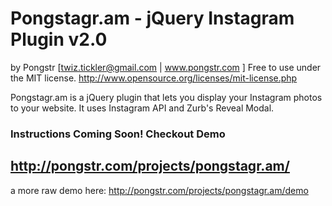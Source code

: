 Pongstagr.am - jQuery Instagram Plugin v2.0
===========================================
by Pongstr [twiz.tickler@gmail.com | www.pongstr.com ]
Free to use under the MIT license.
http://www.opensource.org/licenses/mit-license.php

Pongstagr.am is a jQuery plugin that lets you display your Instagram photos to your website.
It uses Instagram API and Zurb's Reveal Modal.


### Instructions Coming Soon! Checkout Demo
## http://pongstr.com/projects/pongstagr.am/
a more raw demo here: http://pongstr.com/projects/pongstagr.am/demo